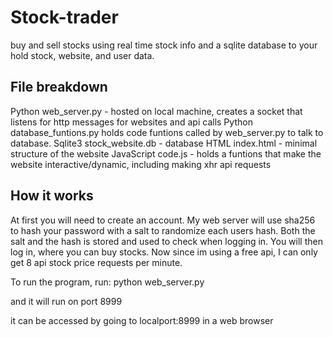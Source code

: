 # Stock-trader
buy and sell stocks using real time stock info and a sqlite database to your hold stock, website, and user data.

## File breakdown
Python web_server.py - hosted on local machine, creates a socket that listens for http messages for websites and api calls
Python database_funtions.py holds code funtions called by web_server.py to talk to database.
Sqlite3 stock_website.db - database
HTML index.html - minimal structure of the website
JavaScript code.js - holds a funtions that make the website interactive/dynamic, including making xhr api requests

## How it works
At first you will need to create an account. My web server will use sha256 to hash your password with a salt to randomize each users hash. Both the salt and the hash is stored and used to check when logging in. You will then log in, where you can buy stocks. Now since im using a free api, I can only get 8 api stock price requests per minute. 

To run the program, run:
python web_server.py 

and it will run on port 8999 

it can be accessed by going to localport:8999 in a web browser
